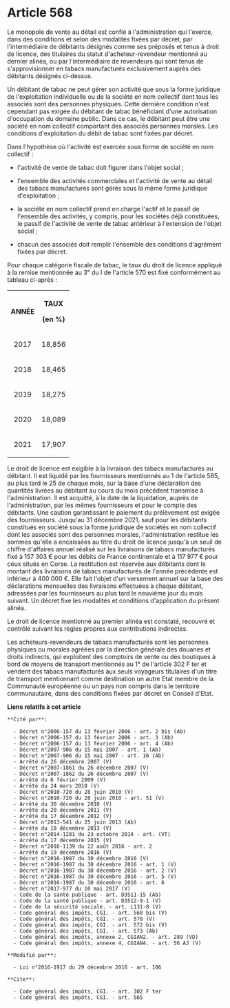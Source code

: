 # Article 568

Le monopole de vente au détail est confié à l'administration qui  l'exerce, dans des conditions et selon des modalités fixées
par décret,  par l'intermédiaire de débitants désignés comme ses préposés et tenus à  droit de licence,  des titulaires du
statut d'acheteur-revendeur mentionné au dernier  alinéa, ou par l'intermédiaire de revendeurs qui sont tenus de
s'approvisionner en tabacs manufacturés exclusivement auprès des  débitants désignés ci-dessus. 

Un débitant de tabac ne peut gérer son activité que sous la forme juridique de l'exploitation individuelle ou de la société
en nom collectif dont tous les associés sont des personnes physiques. Cette dernière condition n'est cependant pas exigée du
débitant de tabac bénéficiant d'une autorisation d'occupation du domaine public. Dans ce cas, le débitant peut être une
société en nom collectif comportant des associés personnes morales. Les conditions d'exploitation du débit de tabac sont
fixées par décret. 

Dans l'hypothèse où l'activité est exercée sous forme de société en nom collectif :

- l'activité de vente de tabac doit figurer dans l'objet social ;

- l'ensemble des activités commerciales et l'activité de vente au détail des tabacs manufacturés sont gérés sous la même
forme juridique d'exploitation ;

- la société en nom collectif prend en charge l'actif et le passif de l'ensemble des activités, y compris, pour les sociétés
déjà constituées, le passif de l'activité de vente de tabac antérieur à l'extension de l'objet social ;

- chacun des associés doit remplir l'ensemble des conditions d'agrément fixées par décret. 

Pour chaque catégorie fiscale de tabac, le taux du droit de licence  appliqué à la remise mentionnée au 3° du I de l'article
570 est fixé  conformément au tableau ci-après : 

<table>
  <tbody>
    <tr>
      <th>

ANNÉE 

</th>
      <th>

TAUX 

(en %) 

</th>
    </tr>
    <tr>
      <td align="center">

2017 

</td>
      <td align="center">

18,856 

</td>
    </tr>
    <tr>
      <td align="center">

2018 

</td>
      <td align="center">

18,465 

</td>
    </tr>
    <tr>
      <td align="center">

2019 

</td>
      <td align="center">

18,275 

</td>
    </tr>
    <tr>
      <td align="center">

2020 

</td>
      <td align="center">

18,089 

</td>
    </tr>
    <tr>
      <td align="center">

2021 

</td>
      <td align="center">

17,907</td>
    </tr>
  </tbody>
</table>

Le droit de licence est exigible à la livraison des tabacs manufacturés au débitant. Il est liquidé par les fournisseurs
mentionnés au 1 de l'article 565, au plus tard le 25 de chaque mois, sur la base d'une déclaration des quantités livrées au
débitant au cours du mois précédent transmise à l'administration. Il est acquitté, à la date de la liquidation, auprès de
l'administration, par les mêmes fournisseurs et pour le compte des débitants. Une caution garantissant le paiement du
prélèvement est exigée des fournisseurs. Jusqu'au 31 décembre 2021, sauf pour les débitants constitués en société  sous la
forme juridique de sociétés en nom collectif dont les associés  sont des personnes morales, l'administration restitue les
sommes qu'elle  a encaissées au titre du droit de licence jusqu'à un seuil de chiffre  d'affaires annuel réalisé sur les
livraisons de tabacs manufacturés fixé  à 157 303 € pour les débits de France continentale et à 117 977 € pour  ceux situés
en Corse. La restitution est réservée aux débitants dont le  montant des livraisons de tabacs manufacturés de l'année
précédente est  inférieur à 400 000 €. Elle fait l'objet d'un versement annuel sur la  base des déclarations mensuelles des
livraisons effectuées à chaque  débitant, adressées par les fournisseurs au plus tard le neuvième jour  du mois suivant. Un
décret fixe les modalités et conditions d'application du présent alinéa. 

Le droit de licence mentionné au premier alinéa est constaté, recouvré et contrôlé suivant les règles propres aux
contributions indirectes. 

Les acheteurs-revendeurs de tabacs manufacturés sont les personnes physiques ou morales agréées par la direction générale des
douanes et droits indirects, qui exploitent des comptoirs de vente ou des boutiques à bord de moyens de transport mentionnés
au 1° de l'article 302 F ter et vendent des tabacs manufacturés aux seuls voyageurs titulaires d'un titre de transport
mentionnant comme destination un autre Etat membre de la Communauté européenne ou un pays non compris dans le territoire
communautaire, dans des conditions fixées par décret en Conseil d'Etat.

**Liens relatifs à cet article**

	**Cité par**:

	  - Décret n°2006-157 du 13 février 2006 - art. 2 bis (Ab)
	  - Décret n°2006-157 du 13 février 2006 - art. 3 (Ab)
	  - Décret n°2006-157 du 13 février 2006 - art. 4 (Ab)
	  - Décret n°2007-906 du 15 mai 2007 - art. 1 (Ab)
	  - Décret n°2007-906 du 15 mai 2007 - art. 16 (Ab)
	  - Arrêté du 26 décembre 2007 (V)
	  - Décret n°2007-1861 du 26 décembre 2007 (V)
	  - Décret n°2007-1862 du 26 décembre 2007 (V)
	  - Arrêté du 6 février 2009 (V)
	  - Arrêté du 24 mars 2010 (V)
	  - Décret n°2010-720 du 28 juin 2010 (V)
	  - Décret n°2010-720 du 28 juin 2010 - art. 51 (V)
	  - Arrêté du 30 décembre 2010 (V)
	  - Arrêté du 20 décembre 2011 (V)
	  - Arrêté du 17 décembre 2012 (V)
	  - Décret n°2013-541 du 25 juin 2013 (Ab)
	  - Arrêté du 18 décembre 2013 (V)
	  - Décret n°2014-1281 du 23 octobre 2014 - art. (VT)
	  - Arrêté du 17 décembre 2015 (V)
	  - Décret n°2016-1139 du 22 août 2016 - art. 2
	  - Arrêté du 19 décembre 2016 (V)
	  - Décret n°2016-1987 du 30 décembre 2016 (V)
	  - Décret n°2016-1987 du 30 décembre 2016 - art. 1 (V)
	  - Décret n°2016-1987 du 30 décembre 2016 - art. 2 (V)
	  - Décret n°2016-1987 du 30 décembre 2016 - art. 5 (V)
	  - Décret n°2016-1987 du 30 décembre 2016 - art. 6
	  - Décret n°2017-977 du 10 mai 2017 (V)
	  - Code de la santé publique - art. D3511-15 (Ab)
	  - Code de la santé publique - art. D3512-9-1 (V)
	  - Code de la sécurité sociale. - art. L131-8 (V)
	  - Code général des impôts, CGI. - art. 568 bis (V)
	  - Code général des impôts, CGI. - art. 570 (V)
	  - Code général des impôts, CGI. - art. 572 bis (V)
	  - Code général des impôts, CGI. - art. 573 (Ab)
	  - Code général des impôts, annexe 2, CGIAN2. - art. 289 (VD)
	  - Code général des impôts, annexe 4, CGIAN4. - art. 56 AJ (V)

	**Modifié par**:

	  - Loi n°2016-1917 du 29 décembre 2016 - art. 106

	**Cite**:

	  - Code général des impôts, CGI. - art. 302 F ter
	  - Code général des impôts, CGI. - art. 565

